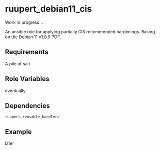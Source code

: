 ruupert_debian11_cis
====================

Work in progress...

An ansible role for applying partially CIS recommended hardenings. Basing on the Debian 11 v1.0.0 PDF. 

Requirements
------------

A pile of salt.

Role Variables
--------------

eventually

Dependencies
------------

    ruupert_reusable_handlers

Example
-------

later